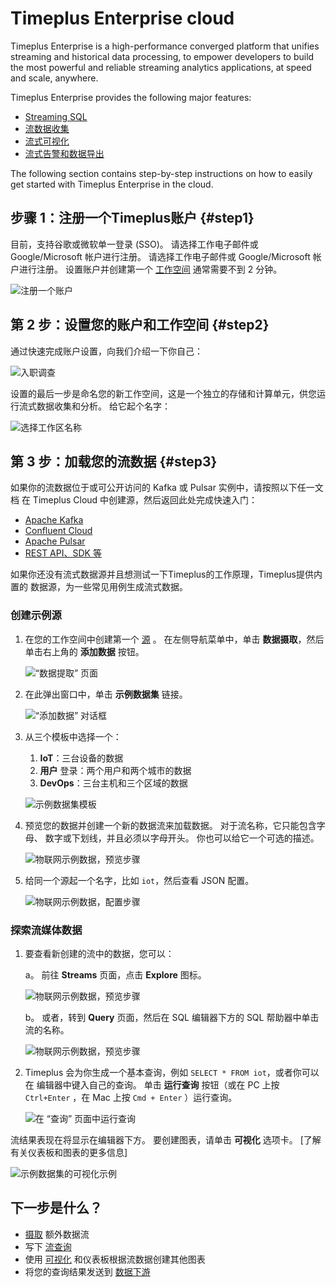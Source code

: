 # Timeplus Enterprise cloud

Timeplus Enterprise is a high-performance converged platform that unifies streaming and historical data processing, to empower developers to build the most powerful and reliable streaming analytics applications, at speed and scale, anywhere.

Timeplus Enterprise provides the following major features:

* [Streaming SQL](query-syntax)
* [流数据收集](ingestion)
* [流式可视化](viz)
* [流式告警和数据导出](destination)

The following section contains step-by-step instructions on how to easily get started with Timeplus Enterprise in the cloud.

## 步骤 1：注册一个Timeplus账户 {#step1}

目前，支持谷歌或微软单一登录 (SSO)。 请选择工作电子邮件或 Google/Microsoft 帐户进行注册。 请选择工作电子邮件或 Google/Microsoft 帐户进行注册。 设置账户并创建第一个 [工作空间](glossary#workspace) 通常需要不到 2 分钟。

![注册一个账户](/img/sign-up-page.png)

## 第 2 步：设置您的账户和工作空间 {#step2}

通过快速完成账户设置，向我们介绍一下你自己：

![入职调查](/img/onboarding-survey.png)

设置的最后一步是命名您的新工作空间，这是一个独立的存储和计算单元，供您运行流式数据收集和分析。 给它起个名字：

![选择工作区名称](/img/workspace-name-setup.png)

## 第 3 步：加载您的流数据 {#step3}

如果你的流数据位于或可公开访问的 Kafka 或 Pulsar 实例中，请按照以下任一文档 在 Timeplus Cloud 中创建源，然后返回此处完成快速入门：

- [Apache Kafka](kafka-source)
- [Confluent Cloud](confluent-cloud-source)
- [Apache Pulsar](pulsar-source)
- [REST API、SDK 等](ingestion)

如果你还没有流式数据源并且想测试一下Timeplus的工作原理，Timeplus提供内置的 数据源，为一些常见用例生成流式数据。

### 创建示例源

1. 在您的工作空间中创建第一个 [源](glossary#source) 。 在左侧导航菜单中，单击 **数据摄取**，然后单击右上角的 **添加数据** 按钮。

   ![“数据提取” 页面](/img/sample-source-button-1.png)

2. 在此弹出窗口中，单击 **示例数据集** 链接。

   ![“添加数据” 对话框](/img/sample-source-dialog-2.png)

3. 从三个模板中选择一个：

   1. **IoT**：三台设备的数据
   2. **用户** 登录：两个用户和两个城市的数据
   3. **DevOps**：三台主机和三个区域的数据

   ![示例数据集模板](/img/sample-source-template-3.png)

4. 预览您的数据并创建一个新的数据流来加载数据。 对于流名称，它只能包含字母、 数字或下划线，并且必须以字母开头。 你也可以给它一个可选的描述。

   ![物联网示例数据，预览步骤](/img/sample-source-preview-4.png)

5. 给同一个源起一个名字，比如 `iot`，然后查看 JSON 配置。

   ![物联网示例数据，配置步骤](/img/sample-source-configuration-5.png)

### 探索流媒体数据

1. 要查看新创建的流中的数据，您可以：

   a。 前往 **Streams** 页面，点击 **Explore** 图标。

   ![物联网示例数据，预览步骤](/img/streams-list.png)

   b。 或者，转到 **Query** 页面，然后在 SQL 编辑器下方的 SQL 帮助器中单击流的名称。

   ![物联网示例数据，预览步骤](/img/stream_name-in-list.png)

2. Timeplus 会为你生成一个基本查询，例如 `SELECT * FROM iot`，或者你可以在 编辑器中键入自己的查询。 单击 **运行查询** 按钮（或在 PC 上按 `Ctrl+Enter` ，在 Mac 上按 `Cmd + Enter` ）运行查询。

   ![在 “查询” 页面中运行查询](/img/run-query.png)

流结果表现在将显示在编辑器下方。 要创建图表，请单击 **可视化** 选项卡。 [了解有关仪表板和图表的更多信息]

![示例数据集的可视化示例](/img/viz-sample-iot.png)

## 下一步是什么？

- [摄取](ingestion) 额外数据流
- 写下 [流查询](query-syntax)
- 使用 [可视化](viz) 和仪表板根据流数据创建其他图表
- 将您的查询结果发送到 [数据下游](destination)
